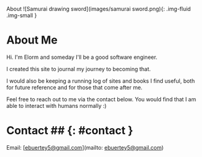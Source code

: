 About
![Samurai drawing sword](images/samurai sword.png){: .img-fluid .img-small }

# About Me
Hi. I'm Elorm and someday I'll be a good software engineer.

I created this site to journal my journey to becoming that.

I would also be keeping a running log of sites and books I find useful, both for future reference and for those that come after me.

Feel free to reach out to me via the contact below. You would find that I am able to interact with humans normally :)

# Contact ## {: #contact }
Email: [ebuertey5@gmail.com](mailto: ebuertey5@gmail.com)
